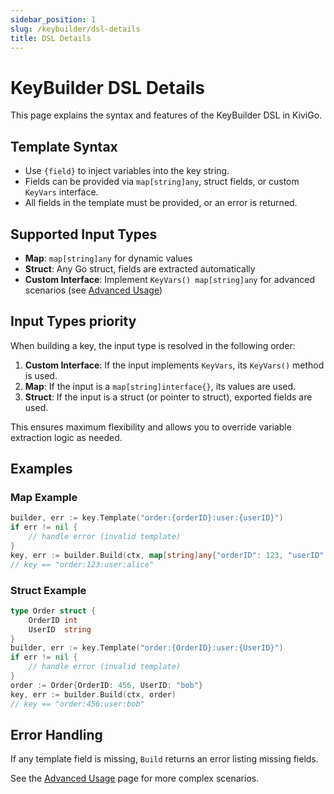 ```yaml
---
sidebar_position: 1
slug: /keybuilder/dsl-details
title: DSL Details
---
```


# KeyBuilder DSL Details

This page explains the syntax and features of the KeyBuilder DSL in KiviGo.

## Template Syntax

- Use `{field}` to inject variables into the key string.
- Fields can be provided via `map[string]any`, struct fields, or custom `KeyVars` interface.
- All fields in the template must be provided, or an error is returned.

## Supported Input Types

- **Map**: `map[string]any` for dynamic values
- **Struct**: Any Go struct, fields are extracted automatically
- **Custom Interface**: Implement `KeyVars() map[string]any` for advanced scenarios (see [Advanced Usage](./advanced-usage.md))

## Input Types priority

When building a key, the input type is resolved in the following order:

1. **Custom Interface**: If the input implements `KeyVars`, its `KeyVars()` method is used.
2. **Map**: If the input is a `map[string]interface{}`, its values are used.
3. **Struct**: If the input is a struct (or pointer to struct), exported fields are used.

This ensures maximum flexibility and allows you to override variable extraction logic as needed.

## Examples

### Map Example

```go
builder, err := key.Template("order:{orderID}:user:{userID}")
if err != nil {
    // handle error (invalid template)
}
key, err := builder.Build(ctx, map[string]any{"orderID": 123, "userID": "alice"})
// key == "order:123:user:alice"
```

### Struct Example

```go
type Order struct {
    OrderID int
    UserID  string
}
builder, err := key.Template("order:{OrderID}:user:{UserID}")
if err != nil {
    // handle error (invalid template)
}
order := Order{OrderID: 456, UserID: "bob"}
key, err := builder.Build(ctx, order)
// key == "order:456:user:bob"
```

## Error Handling

If any template field is missing, `Build` returns an error listing missing fields.

See the [Advanced Usage](./advanced-usage.md) page for more complex scenarios.
